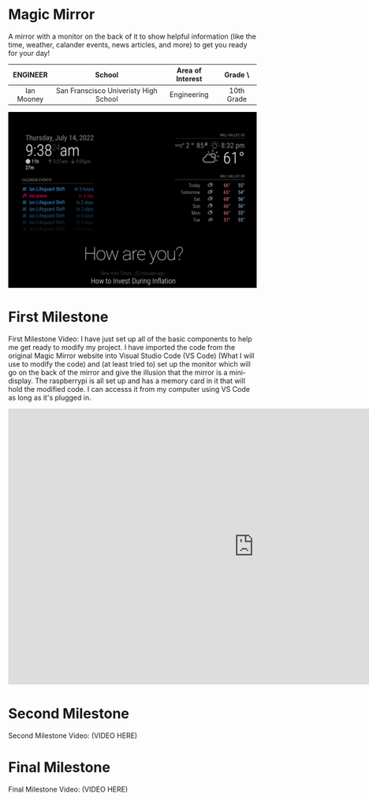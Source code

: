 # Magic Mirror
A mirror with a monitor on the back of it to show helpful information (like the time, weather, calander events, news articles, and more) to get you ready for your day!

| **ENGINEER** | **School** | **Area of Interest** | **Grade** \
|:--:|:--:|:--:|:--:|
| Ian Mooney | San Franscisco Univeristy High School | Engineering | 10th Grade 

<img src="thing.png" width="832">

# First Milestone
First Milestone Video:
I have just set up all of the basic components to help me get ready to modify my project. I have imported the code from the original Magic Mirror website into Visual Studio Code (VS Code) (What I will use to modify the code) and (at least tried to) set up the monitor which will go on the back of the mirror and give the illusion that the mirror is a mini-display. The raspberrypi is all set up and has a memory card in it that will hold the modified code. I can accesss it from my computer using VS Code as long as it's plugged in.
<iframe width="996" height="560.25" src="https://www.youtube-nocookie.com/embed/hI0jVcSuaf8" title="YouTube video player" frameborder="0" allow="accelerometer; autoplay; clipboard-write; encrypted-media; gyroscope; picture-in-picture" allowfullscreen></iframe>

# Second Milestone
Second Milestone Video:
(VIDEO HERE)

# Final Milestone
Final Milestone Video: 
(VIDEO HERE)




